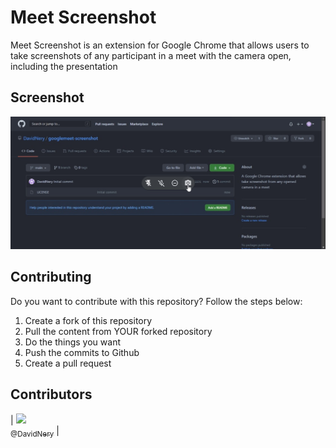 # Meet Screenshot
Meet Screenshot is an extension for Google Chrome that allows users to take screenshots of any participant in a meet with the camera open, including the presentation

## Screenshot
![Example](./.github/example.jpg)

## Contributing
Do you want to contribute with this repository? Follow the steps below:
1. Create a fork of this repository
2. Pull the content from YOUR forked repository
3. Do the things you want
4. Push the commits to Github
5. Create a pull request

## Contributors
| [<img src="https://avatars1.githubusercontent.com/u/14926836?v=3&s=115" width="115"><br><sub>@DavidNery</sub>](https://github.com/DavidNery) |